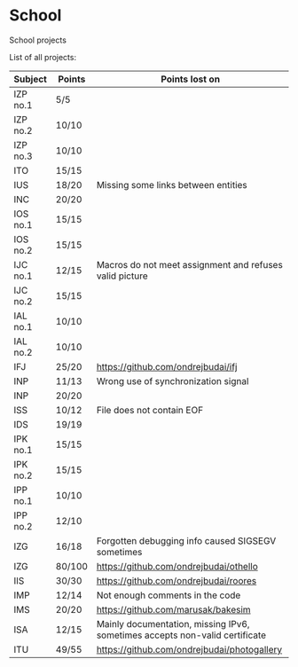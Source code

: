 # School
School projects

List of all projects:

Subject | Points | Points lost on
--- | --- | ---
IZP no.1 | 5/5 |
IZP no.2 | 10/10 |
IZP no.3 | 10/10 |
ITO | 15/15 |
IUS | 18/20 | Missing some links between entities
INC | 20/20 |
IOS no.1 | 15/15 |
IOS no.2 | 15/15 |
IJC no.1 | 12/15 | Macros do not meet assignment and refuses valid picture
IJC no.2 | 15/15 |
IAL no.1 | 10/10 |
IAL no.2 | 10/10 |
IFJ | 25/20 | https://github.com/ondrejbudai/ifj
INP | 11/13 | Wrong use of synchronization signal
INP | 20/20 |
ISS | 10/12 | File does not contain EOF
IDS | 19/19 |
IPK no.1 | 15/15 |
IPK no.2 | 15/15 |
IPP no.1 | 10/10 |
IPP no.2 | 12/10 |
IZG | 16/18 | Forgotten debugging info caused SIGSEGV sometimes
IZG | 80/100 | https://github.com/ondrejbudai/othello
IIS | 30/30 | https://github.com/ondrejbudai/roores
IMP | 12/14 | Not enough comments in the code
IMS | 20/20 | https://github.com/marusak/bakesim
ISA | 12/15 | Mainly documentation, missing IPv6, sometimes accepts non-valid certificate
ITU | 49/55 | https://github.com/ondrejbudai/photogallery
